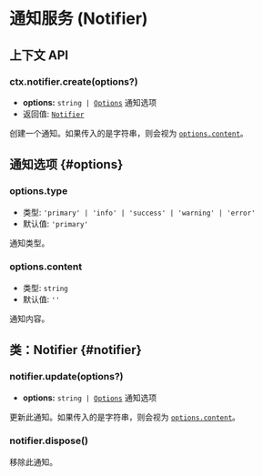 # 通知服务 (Notifier)

## 上下文 API

### ctx.notifier.create(options?)

- **options:** <code>string | [Options](#options)</code> 通知选项
- 返回值: [`Notifier`](#notifier)

创建一个通知。如果传入的是字符串，则会视为 [`options.content`](#options-content)。

## 通知选项 {#options}

### options.type

- 类型: `'primary' | 'info' | 'success' | 'warning' | 'error'`
- 默认值: `'primary'`

通知类型。

### options.content

- 类型: `string`
- 默认值: `''`

通知内容。

## 类：Notifier {#notifier}

### notifier.update(options?)

- **options:** <code>string | [Options](#options)</code> 通知选项

更新此通知。如果传入的是字符串，则会视为 [`options.content`](#options-content)。

### notifier.dispose()

移除此通知。
